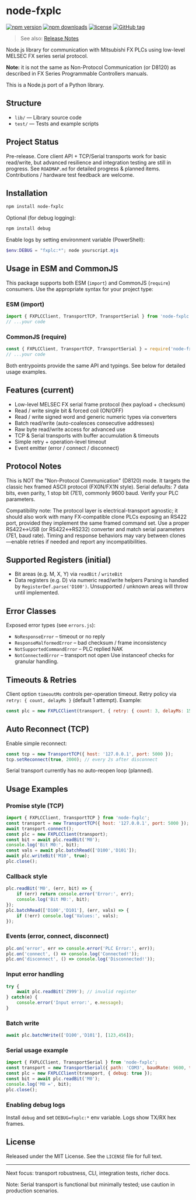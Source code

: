 # node-fxplc

[![npm version](https://img.shields.io/npm/v/node-fxplc.svg)](https://www.npmjs.com/package/node-fxplc)
[![npm downloads](https://img.shields.io/npm/dm/node-fxplc.svg)](https://www.npmjs.com/package/node-fxplc)
[![license](https://img.shields.io/npm/l/node-fxplc.svg)](LICENSE)
[![GitHub tag](https://img.shields.io/github/v/tag/n-car/node-fxplc?label=git-tag)](https://github.com/n-car/node-fxplc/releases)

> See also: [Release Notes](./RELEASE_NOTES.md)

Node.js library for communication with Mitsubishi FX PLCs using low-level MELSEC FX series serial protocol.

**Note:** it is not the same as Non-Protocol Communication (or D8120) as described in FX Series Programmable Controllers manuals.

This is a Node.js port of a Python library.

## Structure
- `lib/` — Library source code
- `test/` — Tests and example scripts

## Project Status
Pre-release. Core client API + TCP/Serial transports work for basic read/write, but advanced resilience and integration testing are still in progress.
See `ROADMAP.md` for detailed progress & planned items. Contributions / hardware test feedback are welcome.

## Installation
```bash
npm install node-fxplc
```
Optional (for debug logging):
```bash
npm install debug
```
Enable logs by setting environment variable (PowerShell):
```powershell
$env:DEBUG = "fxplc:*"; node yourscript.mjs
```

## Usage in ESM and CommonJS

This package supports both ESM (`import`) and CommonJS (`require`) consumers. Use the appropriate syntax for your project type:

### ESM (import)
```js
import { FXPLCClient, TransportTCP, TransportSerial } from 'node-fxplc';
// ...your code
```

### CommonJS (require)
```js
const { FXPLCClient, TransportTCP, TransportSerial } = require('node-fxplc');
// ...your code
```

Both entrypoints provide the same API and typings. See below for detailed usage examples.

## Features (current)
- Low-level MELSEC FX serial frame protocol (hex payload + checksum)
- Read / write single bit & forced coil (ON/OFF)
- Read / write signed word and generic numeric types via converters
- Batch read/write (auto-coalesces consecutive addresses)
- Raw byte read/write access for advanced use
- TCP & Serial transports with buffer accumulation & timeouts
- Simple retry + operation-level timeout
- Event emitter (error / connect / disconnect)

## Protocol Notes
This is NOT the "Non-Protocol Communication" (D8120) mode. It targets the classic hex framed ASCII protocol (FX0N/FX1N style). Serial defaults: 7 data bits, even parity, 1 stop bit (7E1), commonly 9600 baud. Verify your PLC parameters.

Compatibility note: The protocol layer is electrical-transport agnostic; it should also work with many FX-compatible clone PLCs exposing an RS422 port, provided they implement the same framed command set. Use a proper RS422↔USB (or RS422↔RS232) converter and match serial parameters (7E1, baud rate). Timing and response behaviors may vary between clones—enable retries if needed and report any incompatibilities.

## Supported Registers (initial)
- Bit areas (e.g. M, X, Y) via `readBit` / `writeBit`
- Data registers (e.g. D) via numeric read/write helpers
Parsing is handled by `RegisterDef.parse('D100')`. Unsupported / unknown areas will throw until implemented.

## Error Classes
Exposed error types (see `errors.js`):
- `NoResponseError` – timeout or no reply
- `ResponseMalformedError` – bad checksum / frame inconsistency
- `NotSupportedCommandError` – PLC replied NAK
- `NotConnectedError` – transport not open
Use instanceof checks for granular handling.

## Timeouts & Retries
Client option `timeoutMs` controls per-operation timeout. Retry policy via `retry: { count, delayMs }` (default 1 attempt). Example:
```js
const plc = new FXPLCClient(transport, { retry: { count: 3, delayMs: 150 }, timeoutMs: 2500 });
```

## Auto Reconnect (TCP)
Enable simple reconnect:
```js
const tcp = new TransportTCP({ host: '127.0.0.1', port: 5000 });
tcp.setReconnect(true, 2000); // every 2s after disconnect
```
Serial transport currently has no auto-reopen loop (planned).


## Usage Examples

### Promise style (TCP)
```js
import { FXPLCClient, TransportTCP } from 'node-fxplc';
const transport = new TransportTCP({ host: '127.0.0.1', port: 5000 });
await transport.connect();
const plc = new FXPLCClient(transport);
const bit = await plc.readBit('M0');
console.log('Bit M0:', bit);
const vals = await plc.batchRead(['D100','D101']);
await plc.writeBit('M10', true);
plc.close();
```

### Callback style
```js
plc.readBit('M0', (err, bit) => {
	if (err) return console.error('Error:', err);
	console.log('Bit M0:', bit);
});
plc.batchRead(['D100','D101'], (err, vals) => {
	if (!err) console.log('Values:', vals);
});
```

### Events (error, connect, disconnect)
```js
plc.on('error', err => console.error('PLC Error:', err));
plc.on('connect', () => console.log('Connected!'));
plc.on('disconnect', () => console.log('Disconnected!'));
```

### Input error handling
```js
try {
	await plc.readBit('Z999'); // invalid register
} catch(e) {
	console.error('Input error:', e.message);
}
```

### Batch write
```js
await plc.batchWrite(['D100','D101'], [123,456]);
```

### Serial usage example
```js
import { FXPLCClient, TransportSerial } from 'node-fxplc';
const transport = new TransportSerial({ path: 'COM3', baudRate: 9600, timeout: 1500 });
const plc = new FXPLCClient(transport, { debug: true });
const bit = await plc.readBit('M0');
console.log('M0 =', bit);
plc.close();
```

### Enabling debug logs
Install `debug` and set `DEBUG=fxplc:*` env variable. Logs show TX/RX hex frames.

## License
Released under the MIT License. See the `LICENSE` file for full text.

---
Next focus: transport robustness, CLI, integration tests, richer docs.

Note: Serial transport is functional but minimally tested; use caution in production scenarios.


